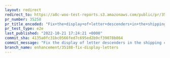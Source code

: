 ```yaml
---
layout: redirect
redirect_to: https://a8c-woo-test-reports.s3.amazonaws.com/public/pr/35258/e2e/index.html
pr_number: 35258
pr_title_encoded: "Fix+the+display+of+letter+descenders+in+the+shipping+class+dropdown+menu"
pr_test_type: e2e
last_published: "2022-10-21 17:24:21 +0000"
commit_sha: 4135a0fc31bc0566fed7c695ed2b9cf39078b864
commit_message: "Fix the display of letter descenders in the shipping class dropdown menu"
branch_name: enhancement/35188-fix-display-letters
---
```

